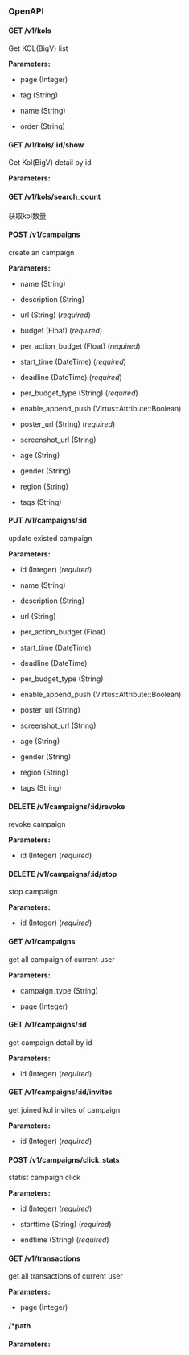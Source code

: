 ### OpenAPI



#### GET /v1/kols

 Get KOL(BigV) list

**Parameters:** 


 - page (Integer)

 - tag (String)

 - name (String)

 - order (String)



#### GET /v1/kols/:id/show

 Get Kol(BigV) detail by id

**Parameters:** 




#### GET /v1/kols/search\_count

 获取kol数量



#### POST /v1/campaigns

 create an campaign

**Parameters:** 


 - name (String)

 - description (String)

 - url (String) (*required*)

 - budget (Float) (*required*)

 - per\_action\_budget (Float) (*required*)

 - start\_time (DateTime) (*required*)

 - deadline (DateTime) (*required*)

 - per\_budget\_type (String) (*required*)

 - enable\_append\_push (Virtus::Attribute::Boolean)

 - poster\_url (String) (*required*)

 - screenshot\_url (String)

 - age (String)

 - gender (String)

 - region (String)

 - tags (String)



#### PUT /v1/campaigns/:id

 update existed campaign

**Parameters:** 


 - id (Integer) (*required*)

 - name (String)

 - description (String)

 - url (String)

 - per\_action\_budget (Float)

 - start\_time (DateTime)

 - deadline (DateTime)

 - per\_budget\_type (String)

 - enable\_append\_push (Virtus::Attribute::Boolean)

 - poster\_url (String)

 - screenshot\_url (String)

 - age (String)

 - gender (String)

 - region (String)

 - tags (String)



#### DELETE /v1/campaigns/:id/revoke

 revoke campaign

**Parameters:** 


 - id (Integer) (*required*)



#### DELETE /v1/campaigns/:id/stop

 stop campaign

**Parameters:** 


 - id (Integer) (*required*)



#### GET /v1/campaigns

 get all campaign of current user

**Parameters:** 


 - campaign\_type (String)

 - page (Integer)



#### GET /v1/campaigns/:id

 get campaign detail by id

**Parameters:** 


 - id (Integer) (*required*)



#### GET /v1/campaigns/:id/invites

 get joined kol invites of campaign

**Parameters:** 


 - id (Integer) (*required*)



#### POST /v1/campaigns/click\_stats

 statist campaign click

**Parameters:** 


 - id (Integer) (*required*)

 - starttime (String) (*required*)

 - endtime (String) (*required*)



#### GET /v1/transactions

 get all transactions of current user

**Parameters:** 


 - page (Integer)



####  /*path

 

**Parameters:** 





